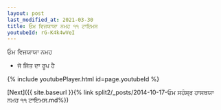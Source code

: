 ```yaml
---
layout: post
last_modified_at: 2021-03-30
title: ਓਮ ਵਿਜਯਾਯਾ ਨਮਹ ੧੧ ਟਾਇਮਸ
youtubeId: rG-K4k4wVeI
---
```

 
 
 ਓਮ ਵਿਜਯਾਯਾ ਨਮਹ  
 
 -  ਜੋ ਜਿੱਤ ਦਾ ਰੂਪ ਹੈ 
 
  
 
  
 
 
 
 
 
 


{% include youtubePlayer.html id=page.youtubeId %}
 
[Next]({{ site.baseurl }}{% link  split2/_posts/2014-10-17-ਓਮ ਸਹੰਸ੍ਰ ਹਾਸਥਯਾ ਨਮਹ ੧੧ ਟਾਇਮਸ.md%})
 
